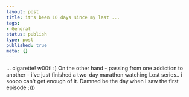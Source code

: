 ```yaml
---
layout: post
title: it's been 10 days since my last ...
tags:
- General
status: publish
type: post
published: true
meta: {}
---
```

... cigarette! w00t! :)
On the other hand - passing from one addiction to another - i've just finished a two-day marathon watching Lost series.. i soooo can't get enough of it. Damned be the day when i saw the first episode ;)))
